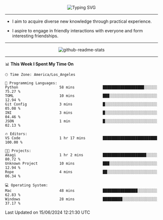 <p align="center">
  <img src="https://readme-typing-svg.demolab.com?font=Fira+Code&weight=500&size=32&duration=2500&pause=1600&center=true&vCenter=true&random=false&width=1024&height=64&lines=Hi+there+%F0%9F%91%8B;I'm+delighted+you+could+make+it+here+%F0%9F%8E%89;I'm+Harry%2C+a+college+student+still+finding+my+way" alt="Typing SVG" />
</p>


---


- I aim to acquire diverse new knowledge through practical experience.

- I aspire to engage in friendly interactions with everyone and form interesting friendships.


---


<p align="center">
  <img src="https://github-readme-stats.vercel.app/api?username=Harry-Jing&show_icons=true" alt="github-readme-stats"/>
</p>


---

<!--START_SECTION:waka-->
📊 **This Week I Spent My Time On** 

```text
🕑︎ Time Zone: America/Los_Angeles

💬 Programming Languages: 
Python                   58 mins             ███████████████████░░░░░░   75.27 % 
TOML                     10 mins             ███░░░░░░░░░░░░░░░░░░░░░░   12.94 % 
Git Config               3 mins              █░░░░░░░░░░░░░░░░░░░░░░░░   05.08 % 
INI                      3 mins              █░░░░░░░░░░░░░░░░░░░░░░░░   04.46 % 
JSON                     1 min               █░░░░░░░░░░░░░░░░░░░░░░░░   02.13 % 

🔥 Editors: 
VS Code                  1 hr 17 mins        █████████████████████████   100.00 % 

🐱‍💻 Projects: 
Akagi                    1 hr 2 mins         ████████████████████░░░░░   80.72 % 
Unknown Project          10 mins             ███░░░░░░░░░░░░░░░░░░░░░░   12.94 % 
Rope                     4 mins              ██░░░░░░░░░░░░░░░░░░░░░░░   06.34 % 

💻 Operating System: 
Mac                      48 mins             ████████████████░░░░░░░░░   62.83 % 
Windows                  28 mins             █████████░░░░░░░░░░░░░░░░   37.17 % 
```


 Last Updated on 15/06/2024 12:21:30 UTC
<!--END_SECTION:waka-->
